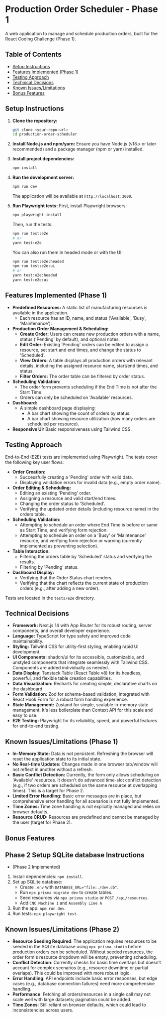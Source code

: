 # Production Order Scheduler - Phase 1

A web application to manage and schedule production orders, built for the React Coding Challenge (Phase 1).

## Table of Contents

- [Setup Instructions](#setup-instructions)
- [Features Implemented (Phase 1)](#features-implemented-phase-1)
- [Testing Approach](#testing-approach)
- [Technical Decisions](#technical-decisions)
- [Known Issues/Limitations](#known-issueslimitations)
- [Bonus Features](#bonus-features)

## Setup Instructions

1.  **Clone the repository:**
    ```bash
    git clone <your-repo-url>
    cd production-order-scheduler
    ```

2.  **Install Node.js and npm/yarn:**
    Ensure you have Node.js (v18.x or later recommended) and a package manager (npm or yarn) installed.

3.  **Install project dependencies:**
    ```bash
    npm install
    ```

4.  **Run the development server:**
    ```bash
    npm run dev
    ```
    The application will be available at `http://localhost:3000`.

5.  **Run Playwright tests:**
    First, install Playwright browsers:
    ```bash
    npx playwright install
    ```
    Then, run the tests:
    ```bash
    npm run test:e2e
    # or
    yarn test:e2e
    ```
    You can also run them in headed mode or with the UI:
    ```bash
    npm run test:e2e:headed
    npm run test:e2e:ui
    # or
    yarn test:e2e:headed
    yarn test:e2e:ui
    ```

## Features Implemented (Phase 1)

* **Predefined Resources:** A static list of manufacturing resources is available in the application.
    * Each resource has an ID, name, and status ('Available', 'Busy', 'Maintenance').
* **Production Order Management & Scheduling:**
    * **Create Order:** Users can create new production orders with a name, status ('Pending' by default), and optional notes.
    * **Edit Order:** Existing 'Pending' orders can be edited to assign a resource, set start and end times, and change the status to 'Scheduled'.
    * **View Orders:** A table displays all production orders with relevant details, including the assigned resource name, start/end times, and status.
    * **Filter Orders:** The order table can be filtered by order status.
* **Scheduling Validation:**
    * The order form prevents scheduling if the End Time is not after the Start Time.
    * Orders can only be scheduled on 'Available' resources.
* **Dashboard:**
    * A simple dashboard page displaying:
        * A bar chart showing the count of orders by status.
        * A bar chart showing resource utilization (how many orders are scheduled per resource).
* **Responsive UI:** Basic responsiveness using Tailwind CSS.

## Testing Approach

End-to-End (E2E) tests are implemented using Playwright. The tests cover the following key user flows:

* **Order Creation:**
    * Successfully creating a 'Pending' order with valid data.
    * Displaying validation errors for invalid data (e.g., empty order name).
* **Order Editing & Scheduling:**
    * Editing an existing 'Pending' order.
    * Assigning a resource and valid start/end times.
    * Changing the order status to 'Scheduled'.
    * Verifying the updated order details (including resource name) in the orders table.
* **Scheduling Validation:**
    * Attempting to schedule an order where End Time is before or same as Start Time, and verifying form rejection.
    * Attempting to schedule an order on a 'Busy' or 'Maintenance' resource, and verifying form rejection or warning (currently implemented as preventing selection).
* **Table Interaction:**
    * Filtering the orders table by 'Scheduled' status and verifying the results.
    * Filtering by 'Pending' status.
* **Dashboard Display:**
    * Verifying that the Order Status chart renders.
    * Verifying that the chart reflects the current state of production orders (e.g., after adding a new order).

Tests are located in the `tests/e2e` directory.

## Technical Decisions

* **Framework:** Next.js 14 with App Router for its robust routing, server components, and overall developer experience.
* **Language:** TypeScript for type safety and improved code maintainability.
* **Styling:** Tailwind CSS for utility-first styling, enabling rapid UI development.
* **UI Components:** shadcn/ui for its accessible, customizable, and unstyled components that integrate seamlessly with Tailwind CSS. Components are added individually as needed.
* **Data Display:** Tanstack Table (React Table v8) for its headless, powerful, and flexible table creation capabilities.
* **Data Visualization:** Recharts for creating simple, declarative charts on the dashboard.
* **Form Validation:** Zod for schema-based validation, integrated with React Hook Form for a robust form handling experience.
* **State Management:** Zustand for simple, scalable in-memory state management. It's less boilerplate than Context API for this scale and easy to use.
* **E2E Testing:** Playwright for its reliability, speed, and powerful features for end-to-end testing.

## Known Issues/Limitations (Phase 1)

* **In-Memory State:** Data is not persistent. Refreshing the browser will reset the application state to its initial state.
* **No Real-time Updates:** Changes made in one browser tab/window will not reflect in another without a refresh.
* **Basic Conflict Detection:** Currently, the form only allows scheduling on 'Available' resources. It doesn't do advanced time-slot conflict detection (e.g., if two orders are scheduled on the same resource at overlapping times). This is a target for Phase 2.
* **Limited Error Handling:** Basic error messages are in place, but comprehensive error handling for all scenarios is not fully implemented.
* **Time Zones:** Time zone handling is not explicitly managed and relies on browser defaults.
* **Resource CRUD:** Resources are predefined and cannot be managed by the user (target for Phase 2).

## Bonus Features

## Phase 2 Setup SQLite database Instructions 
* (Phase 2 Implemented)

1. Install dependencies: `npm install`.
2. Set up SQLite database:
   - Create `.env` with `DATABASE_URL="file:./dev.db"`.
   - Run `npx prisma migrate dev` to create tables.
   - Seed resources via `npx prisma studio` or `POST /api/resources`. 
   - Add `CNC Machine 1` and `Assembly Line A`
3. Run the app: `npm run dev`.
4. Run tests: `npx playwright test`.



## Known Issues/Limitations (Phase 2)

- **Resource Seeding Required**: The application requires resources to be seeded in the SQLite database using `npx prisma studio` before production orders can be scheduled. Without seeded resources, the order form's resource dropdown will be empty, preventing scheduling.
- **Conflict Detection**: Currently checks for basic time overlaps but doesn’t account for complex scenarios (e.g., resource downtime or partial overlaps). This could be improved with more robust logic.
- **Error Handling**: API endpoints include basic error responses, but edge cases (e.g., database connection failures) need more comprehensive handling.
- **Performance**: Fetching all orders/resources in a single call may not scale well with large datasets; pagination could be added.
- **Time Zones**: Still reliant on browser defaults, which could lead to inconsistencies across users.
